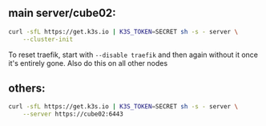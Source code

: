 ## main server/cube02:

```bash
curl -sfL https://get.k3s.io | K3S_TOKEN=SECRET sh -s - server \
    --cluster-init
```

To reset traefik, start with `--disable traefik` and then again without it once it's entirely gone. Also do this on all other nodes

## others:

```bash
curl -sfL https://get.k3s.io | K3S_TOKEN=SECRET sh -s - server \
    --server https://cube02:6443
```